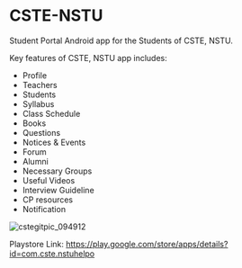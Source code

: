 # CSTE-NSTU
Student Portal Android app for the Students of CSTE, NSTU.

Key features of CSTE, NSTU app includes: 

* Profile
* Teachers 
* Students 
* Syllabus 
* Class Schedule 
* Books 
* Questions 
* Notices & Events 
* Forum 
* Alumni 
* Necessary Groups 
* Useful Videos 
* Interview Guideline 
* CP resources 
* Notification



![cstegitpic_094912](https://user-images.githubusercontent.com/53171337/130823265-af46e308-6f72-4401-836b-45207c89e914.png)

Playstore Link: https://play.google.com/store/apps/details?id=com.cste.nstuhelpo
